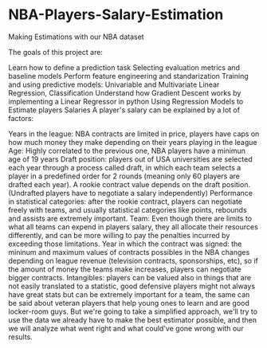 # NBA-Players-Salary-Estimation
Making Estimations with our NBA dataset

The goals of this project are:

Learn how to define a prediction task
Selecting evaluation metrics and baseline models
Perform feature engineering and standarization
Training and using predictive models: Univariable and Multivariate Linear Regression, Classification
Understand how Gradient Descent works by implementing a Linear Regressor in python
Using Regression Models to Estimate players Salaries
A player's salary can be explained by a lot of factors:

Years in the league: NBA contracts are limited in price, players have caps on how much money they make depending on their years playing in the league
Age: Highly correlated to the previous one, NBA players have a minimun age of 19 years
Draft position: players out of USA universities are selected each year through a process called draft, in which each team selects a player in a predefined order for 2 rounds (meaning only 60 players are drafted each year). A rookie contract value depends on the draft position. (Undrafted players have to negotiate a salary independently)
Performance in statistical categories: after the rookie contract, players can negotiate freely with teams, and usually statistical categories like points, rebounds and assists are extremely important.
Team: Even though there are limits to what all teams can expend in players salary, they all allocate their resources differently, and can be more willing to pay the penalties incurred by exceeding those limitations.
Year in which the contract was signed: the mininum and maximum values of contracts possibles in the NBA changes depending on league revenue (television contracts, sponsorships, etc), so if the amount of money the teams make increases, players can negotiate bigger contracts.
Intangibles: players can be valued also in things that are not easily translated to a statistic, good defensive players might not always have great stats but can be extremely important for a team, the same can be said about veteran players that help young ones to learn and are good locker-room guys.
But we're going to take a simplified approach, we'll try to use the data we already have to make the best estimator possible, and then we will analyze what went right and what could've gone wrong with our results.
